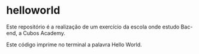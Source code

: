 # helloworld
Este repositório é a realização de um exercício da escola onde estudo Bac-end, a Cubos Academy.

Este código imprime no terminal a palavra Hello World. 

